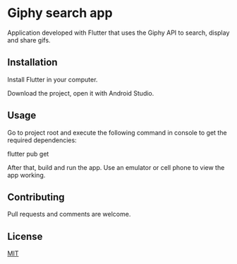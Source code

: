 # Giphy search app

Application developed with Flutter that uses the Giphy API to search, display and share gifs.

## Installation

Install Flutter in your computer.

Download the project, open it with Android Studio.

## Usage

Go to project root and execute the following command in console to get the required dependencies:

flutter pub get

After that, build and run the app. Use an emulator or cell phone to view the app working.

## Contributing
Pull requests and comments are welcome.

## License
[MIT](https://choosealicense.com/licenses/mit/)
